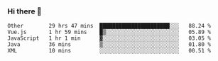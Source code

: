 ### Hi there 👋

<!--
**Hundeklemmen/Hundeklemmen** is a ✨ _special_ ✨ repository because its `README.md` (this file) appears on your GitHub profile.

Here are some ideas to get you started:

- 🔭 I’m currently working on ...
- 🌱 I’m currently learning ...
- 👯 I’m looking to collaborate on ...
- 🤔 I’m looking for help with ...
- 💬 Ask me about ...
- 📫 How to reach me: ...
- 😄 Pronouns: ...
- ⚡ Fun fact: ...
-->
<!--START_SECTION:waka-->
```text
Other        29 hrs 47 mins  ██████████████████████░░░   88.24 % 
Vue.js       1 hr 59 mins    █▒░░░░░░░░░░░░░░░░░░░░░░░   05.89 % 
JavaScript   1 hr 1 min      ▓░░░░░░░░░░░░░░░░░░░░░░░░   03.05 % 
Java         36 mins         ▒░░░░░░░░░░░░░░░░░░░░░░░░   01.80 % 
XML          10 mins         ░░░░░░░░░░░░░░░░░░░░░░░░░   00.51 % 
```
<!--END_SECTION:waka-->
